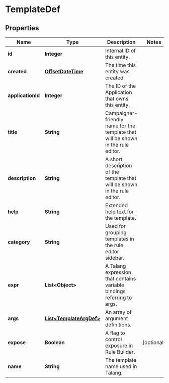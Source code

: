 

# TemplateDef

## Properties

Name | Type | Description | Notes
------------ | ------------- | ------------- | -------------
**id** | **Integer** | Internal ID of this entity. | 
**created** | [**OffsetDateTime**](OffsetDateTime.md) | The time this entity was created. | 
**applicationId** | **Integer** | The ID of the Application that owns this entity. | 
**title** | **String** | Campaigner-friendly name for the template that will be shown in the rule editor. | 
**description** | **String** | A short description of the template that will be shown in the rule editor. | 
**help** | **String** | Extended help text for the template. | 
**category** | **String** | Used for grouping templates in the rule editor sidebar. | 
**expr** | **List&lt;Object&gt;** | A Talang expression that contains variable bindings referring to args. | 
**args** | [**List&lt;TemplateArgDef&gt;**](TemplateArgDef.md) | An array of argument definitions. | 
**expose** | **Boolean** | A flag to control exposure in Rule Builder. |  [optional]
**name** | **String** | The template name used in Talang. | 



